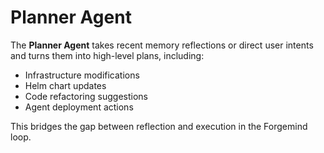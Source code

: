 # Planner Agent

The **Planner Agent** takes recent memory reflections or direct user intents and turns them into high-level plans, including:

- Infrastructure modifications
- Helm chart updates
- Code refactoring suggestions
- Agent deployment actions

This bridges the gap between reflection and execution in the Forgemind loop.
